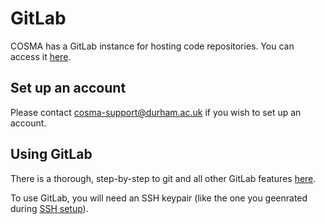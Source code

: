 # GitLab

COSMA has a GitLab instance for hosting code repositories. You can access it [here](https://gitlab.cosma.dur.ac.uk).

## Set up an account

Please contact cosma-support@durham.ac.uk if you wish to set up an account.

## Using GitLab

There is a thorough, step-by-step to git and all other GitLab features [here](https://docs.gitlab.com).

To use GitLab, you will need an SSH keypair (like the one you geenrated during [SSH setup](ssh.md)).

